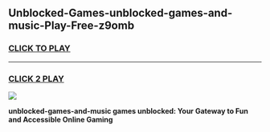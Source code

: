 
## Unblocked-Games-unblocked-games-and-music-Play-Free-z9omb
<h3>
<a href="https://premium76.site?title=unblocked-games-and-music&ref=15A">CLICK TO PLAY</a></h3>
<hr>

<h3>
<a href="https://premium76.site?title=unblocked-games-and-music&ref=15A">CLICK 2 PLAY</a>
  
</h3>

<a href="https://premium76.site?title=unblocked-games-and-music&ref=15A"><img src="https://clearcache.store/games.png"></a>


**unblocked-games-and-music games unblocked: Your Gateway to Fun and Accessible Online Gaming**
